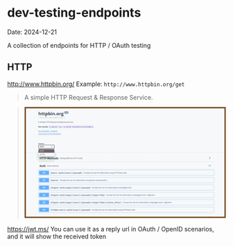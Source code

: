 # dev-testing-endpoints
Date: 2024-12-21

A collection of endpoints for HTTP / OAuth testing



## HTTP

http://www.httpbin.org/  Example: `http://www.httpbin.org/get`

> A simple HTTP Request & Response Service.

> ![image-20241221230250728](dev-testing-endpoints.assets/image-20241221230250728.png)

https://jwt.ms/ You can use it as a reply url in OAuth / OpenID scenarios, and it will show the received token
